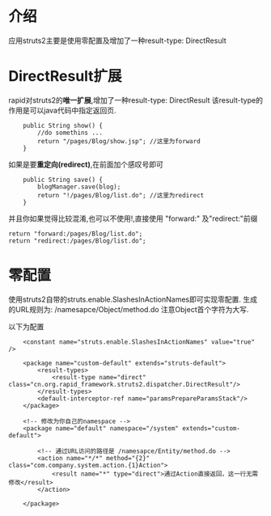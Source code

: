 # 介绍 #
应用struts2主要是使用零配置及增加了一种result-type: DirectResult

# DirectResult扩展 #

rapid对struts2的**唯一扩展**,增加了一种result-type: DirectResult
该result-type的作用是可以java代码中指定返回页.
```
	public String show() {
		//do somethins ...
		return "/pages/Blog/show.jsp"; //这里为forward
	}
```

如果是要**重定向(redirect)**,在前面加个感叹号即可
```
	public String save() {
		blogManager.save(blog);
		return "!/pages/Blog/list.do"; //这里为redirect
	}
```

并且你如果觉得比较混淆,也可以不使用!,直接使用 "forward:" 及"redirect:"前缀
```
return "forward:/pages/Blog/list.do";
return "redirect:/pages/Blog/list.do";
```

# 零配置 #
使用struts2自带的struts.enable.SlashesInActionNames即可实现零配置.
生成的URL规则为: /namesapce/Object/method.do
注意Object首个字符为大写.

以下为配置
```
    <constant name="struts.enable.SlashesInActionNames" value="true" />

	<package name="custom-default" extends="struts-default">
        <result-types>
            <result-type name="direct" class="cn.org.rapid_framework.struts2.dispatcher.DirectResult"/>
        </result-types>
        <default-interceptor-ref name="paramsPrepareParamsStack"/>
  	</package>
  	
  	<!-- 修改为你自己的namespace -->
    <package name="default" namespace="/system" extends="custom-default">
		
		<!-- 通过URL访问的路径是 /namesapce/Entity/method.do -->
		<action name="*/*" method="{2}" class="com.company.system.action.{1}Action">
		    <result name="*" type="direct">通过Action直接返回，这一行无需修改</result>
		</action>
						
    </package>
```